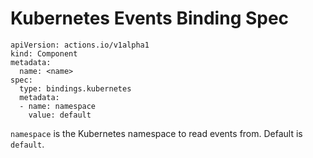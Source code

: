 # Kubernetes Events Binding Spec

```
apiVersion: actions.io/v1alpha1
kind: Component
metadata:
  name: <name>
spec:
  type: bindings.kubernetes
  metadata:
  - name: namespace
    value: default
```

`namespace` is the Kubernetes namespace to read events from. Default is `default`.
